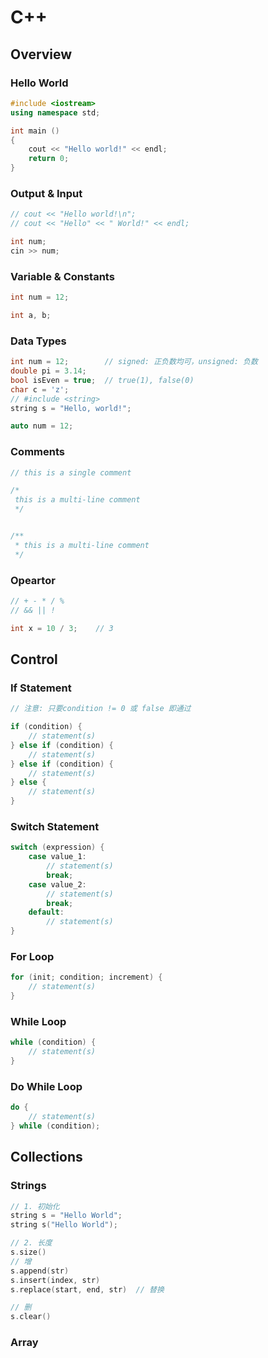 # C++


## Overview


### Hello World

```cpp
#include <iostream>
using namespace std;

int main ()
{
    cout << "Hello world!" << endl;
    return 0;
}
```

### Output & Input

```cpp
// cout << "Hello world!\n";
// cout << "Hello" << " World!" << endl;
```

```cpp
int num;
cin >> num;
```

### Variable & Constants

```cpp
int num = 12;

int a, b;
```


### Data Types

```cpp
int num = 12;        // signed: 正负数均可，unsigned: 负数
double pi = 3.14;
bool isEven = true;  // true(1), false(0)
char c = 'z';
// #include <string>
string s = "Hello, world!";

auto num = 12;
```

### Comments

```cpp
// this is a single comment

/*
 this is a multi-line comment
 */


/**
 * this is a multi-line comment
 */
```


### Opeartor

```cpp
// + - * / %
// && || !
```


```cpp
int x = 10 / 3;    // 3
```

## Control

### If Statement

```cpp
// 注意: 只要condition != 0 或 false 即通过

if (condition) {
    // statement(s)
} else if (condition) {
    // statement(s)
} else if (condition) {
    // statement(s)
} else {
    // statement(s)
}
```

### Switch Statement

```cpp
switch (expression) {
    case value_1:
        // statement(s)
        break;
    case value_2:
        // statement(s)
        break;
    default:
        // statement(s)
}
```

### For Loop

```cpp
for (init; condition; increment) {
    // statement(s)
}
```

### While Loop

```cpp
while (condition) {
    // statement(s)
}
```

### Do While Loop

```cpp
do {
    // statement(s)
} while (condition);
```


## Collections

### Strings

```cpp
// 1. 初始化
string s = "Hello World";
string s("Hello World");

// 2. 长度
s.size()
// 增
s.append(str)
s.insert(index, str)
s.replace(start, end, str)  // 替换

// 删
s.clear()
```

### Array
